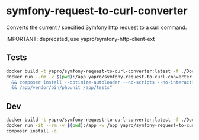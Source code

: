 # symfony-request-to-curl-converter

Converts the current / specified Symfony http request to a curl command.

IMPORTANT: deprecated, use yapro/symfony-http-client-ext

Tests
------------
```sh
docker build -t yapro/symfony-request-to-curl-converter:latest -f ./Dockerfile ./
docker run --rm -v $(pwd):/app yapro/symfony-request-to-curl-converter:latest bash -c "cd /app \
  && composer install --optimize-autoloader --no-scripts --no-interaction \
  && /app/vendor/bin/phpunit /app/tests"
```

Dev
------------
```sh
docker build -t yapro/symfony-request-to-curl-converter:latest -f ./Dockerfile ./
docker run -it --rm -v $(pwd):/app -w /app yapro/symfony-request-to-curl-converter:latest bash
composer install -o
```
